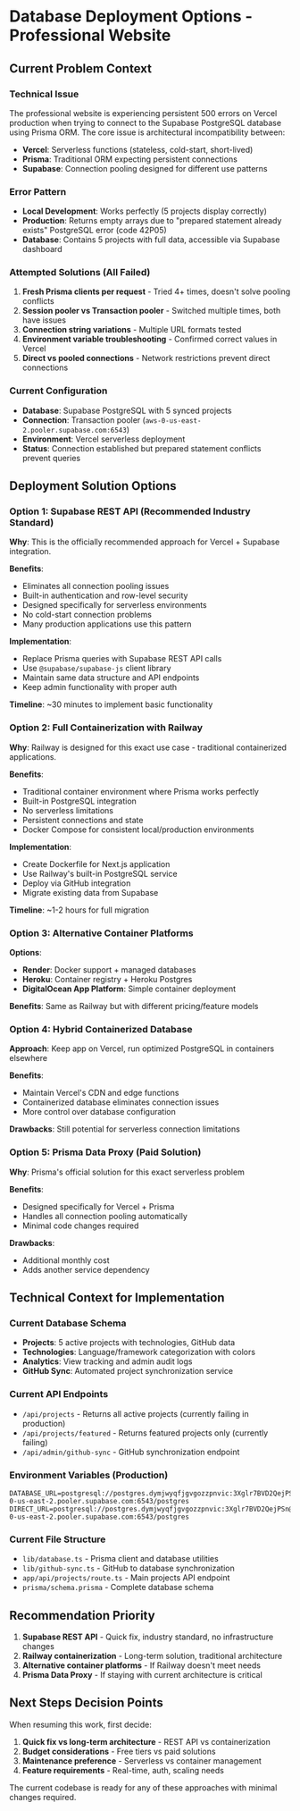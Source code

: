 # Database Deployment Options - Professional Website

## Current Problem Context

### Technical Issue
The professional website is experiencing persistent 500 errors on Vercel production when trying to connect to the Supabase PostgreSQL database using Prisma ORM. The core issue is architectural incompatibility between:

- **Vercel**: Serverless functions (stateless, cold-start, short-lived)
- **Prisma**: Traditional ORM expecting persistent connections
- **Supabase**: Connection pooling designed for different use patterns

### Error Pattern
- **Local Development**: Works perfectly (5 projects display correctly)
- **Production**: Returns empty arrays due to "prepared statement already exists" PostgreSQL error (code 42P05)
- **Database**: Contains 5 projects with full data, accessible via Supabase dashboard

### Attempted Solutions (All Failed)
1. **Fresh Prisma clients per request** - Tried 4+ times, doesn't solve pooling conflicts
2. **Session pooler vs Transaction pooler** - Switched multiple times, both have issues
3. **Connection string variations** - Multiple URL formats tested
4. **Environment variable troubleshooting** - Confirmed correct values in Vercel
5. **Direct vs pooled connections** - Network restrictions prevent direct connections

### Current Configuration
- **Database**: Supabase PostgreSQL with 5 synced projects
- **Connection**: Transaction pooler (`aws-0-us-east-2.pooler.supabase.com:6543`)
- **Environment**: Vercel serverless deployment
- **Status**: Connection established but prepared statement conflicts prevent queries

## Deployment Solution Options

### Option 1: Supabase REST API (Recommended Industry Standard)
**Why**: This is the officially recommended approach for Vercel + Supabase integration.

**Benefits**:
- Eliminates all connection pooling issues
- Built-in authentication and row-level security
- Designed specifically for serverless environments
- No cold-start connection problems
- Many production applications use this pattern

**Implementation**:
- Replace Prisma queries with Supabase REST API calls
- Use `@supabase/supabase-js` client library
- Maintain same data structure and API endpoints
- Keep admin functionality with proper auth

**Timeline**: ~30 minutes to implement basic functionality

### Option 2: Full Containerization with Railway
**Why**: Railway is designed for this exact use case - traditional containerized applications.

**Benefits**:
- Traditional container environment where Prisma works perfectly
- Built-in PostgreSQL integration
- No serverless limitations
- Persistent connections and state
- Docker Compose for consistent local/production environments

**Implementation**:
- Create Dockerfile for Next.js application
- Use Railway's built-in PostgreSQL service
- Deploy via GitHub integration
- Migrate existing data from Supabase

**Timeline**: ~1-2 hours for full migration

### Option 3: Alternative Container Platforms
**Options**:
- **Render**: Docker support + managed databases
- **Heroku**: Container registry + Heroku Postgres  
- **DigitalOcean App Platform**: Simple container deployment

**Benefits**: Same as Railway but with different pricing/feature models

### Option 4: Hybrid Containerized Database
**Approach**: Keep app on Vercel, run optimized PostgreSQL in containers elsewhere

**Benefits**:
- Maintain Vercel's CDN and edge functions
- Containerized database eliminates connection issues
- More control over database configuration

**Drawbacks**: Still potential for serverless connection limitations

### Option 5: Prisma Data Proxy (Paid Solution)
**Why**: Prisma's official solution for this exact serverless problem

**Benefits**:
- Designed specifically for Vercel + Prisma
- Handles all connection pooling automatically
- Minimal code changes required

**Drawbacks**:
- Additional monthly cost
- Adds another service dependency

## Technical Context for Implementation

### Current Database Schema
- **Projects**: 5 active projects with technologies, GitHub data
- **Technologies**: Language/framework categorization with colors
- **Analytics**: View tracking and admin audit logs
- **GitHub Sync**: Automated project synchronization service

### Current API Endpoints
- `/api/projects` - Returns all active projects (currently failing in production)
- `/api/projects/featured` - Returns featured projects only (currently failing)
- `/api/admin/github-sync` - GitHub synchronization endpoint

### Environment Variables (Production)
```
DATABASE_URL=postgresql://postgres.dymjwyqfjgvgozzpnvic:3Xglr7BVD2QejPSn@aws-0-us-east-2.pooler.supabase.com:6543/postgres
DIRECT_URL=postgresql://postgres.dymjwyqfjgvgozzpnvic:3Xglr7BVD2QejPSn@aws-0-us-east-2.pooler.supabase.com:6543/postgres
```

### Current File Structure
- `lib/database.ts` - Prisma client and database utilities
- `lib/github-sync.ts` - GitHub to database synchronization
- `app/api/projects/route.ts` - Main projects API endpoint
- `prisma/schema.prisma` - Complete database schema

## Recommendation Priority

1. **Supabase REST API** - Quick fix, industry standard, no infrastructure changes
2. **Railway containerization** - Long-term solution, traditional architecture
3. **Alternative container platforms** - If Railway doesn't meet needs
4. **Prisma Data Proxy** - If staying with current architecture is critical

## Next Steps Decision Points

When resuming this work, first decide:
1. **Quick fix vs long-term architecture** - REST API vs containerization
2. **Budget considerations** - Free tiers vs paid solutions
3. **Maintenance preference** - Serverless vs container management
4. **Feature requirements** - Real-time, auth, scaling needs

The current codebase is ready for any of these approaches with minimal changes required.